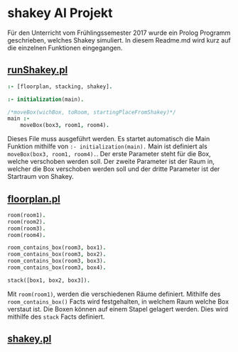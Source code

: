 # shakey AI Projekt
Für den Unterricht vom Frühlingssemester 2017 wurde ein Prolog Programm geschrieben, welches Shakey simuliert.
In diesem Readme.md wird kurz auf die einzelnen Funktionen eingegangen.

## [runShakey.pl](https://github.com/zossli/shakey/blob/master/runShakey.pl)
```Prolog
:- [floorplan, stacking, shakey].

:- initialization(main).

/*moveBox(wichBox, toRoom, startingPlaceFromShakey)*/
main :-
    moveBox(box3, room1, room4).
```
Dieses File muss ausgeführt werden. Es startet automatisch die Main Funktion mithilfe von `:- initialization(main).`
Main ist definiert als `moveBox(box3, room1, room4).`. Der erste Parameter steht für die Box, welche verschoben werden soll. Der zweite Parameter ist der Raum in, welcher die Box verschoben werden soll und der dritte Parameter ist der Startraum von Shakey.

## [floorplan.pl](https://github.com/zossli/shakey/blob/master/floorplan.pl)
```Prolog
room(room1).
room(room2).
room(room3).
room(room4).

room_contains_box(room3, box1).
room_contains_box(room3, box2).
room_contains_box(room3, box3).
room_contains_box(room3, box4).

stack([box1, box2, box3]).
```
Mit `room(room1)`, werden die verschiedenen Räume definiert. Mithilfe des `room_contains_box()` Facts wird festgehalten, in welchem Raum welche Box verstaut ist.
Die Boxen können auf einem Stapel gelagert werden. Dies wird mithilfe des `stack` Facts definiert.

## [shakey.pl](https://github.com/zossli/shakey/blob/master/shakey.pl)
